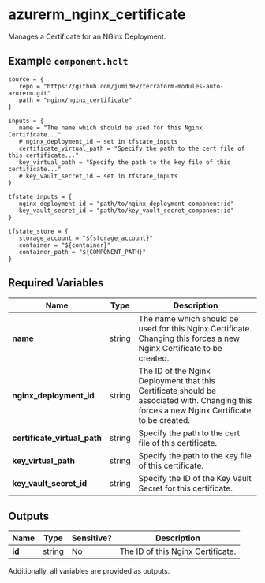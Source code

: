 # azurerm_nginx_certificate

Manages a Certificate for an NGinx Deployment.

## Example `component.hclt`

```hcl
source = {
   repo = "https://github.com/jumidev/terraform-modules-auto-azurerm.git"   
   path = "nginx/nginx_certificate"   
}

inputs = {
   name = "The name which should be used for this Nginx Certificate..."   
   # nginx_deployment_id → set in tfstate_inputs
   certificate_virtual_path = "Specify the path to the cert file of this certificate..."   
   key_virtual_path = "Specify the path to the key file of this certificate..."   
   # key_vault_secret_id → set in tfstate_inputs
}

tfstate_inputs = {
   nginx_deployment_id = "path/to/nginx_deployment_component:id"   
   key_vault_secret_id = "path/to/key_vault_secret_component:id"   
}

tfstate_store = {
   storage_account = "${storage_account}"   
   container = "${container}"   
   container_path = "${COMPONENT_PATH}"   
}

```

## Required Variables

| Name | Type |  Description |
| ---- | --------- |  ----------- |
| **name** | string |  The name which should be used for this Nginx Certificate. Changing this forces a new Nginx Certificate to be created. | 
| **nginx_deployment_id** | string |  The ID of the Nginx Deployment that this Certificate should be associated with. Changing this forces a new Nginx Certificate to be created. | 
| **certificate_virtual_path** | string |  Specify the path to the cert file of this certificate. | 
| **key_virtual_path** | string |  Specify the path to the key file of this certificate. | 
| **key_vault_secret_id** | string |  Specify the ID of the Key Vault Secret for this certificate. | 



## Outputs

| Name | Type | Sensitive? | Description |
| ---- | ---- | --------- | --------- |
| **id** | string | No  | The ID of this Nginx Certificate. | 

Additionally, all variables are provided as outputs.
